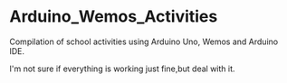 # Arduino_Wemos_Activities
Compilation of school activities using Arduino Uno, Wemos and Arduino IDE.

I'm not sure if everything is working just fine,but deal with it.
